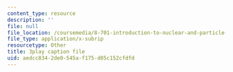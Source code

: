 ```yaml
---
content_type: resource
description: ''
file: null
file_location: /coursemedia/8-701-introduction-to-nuclear-and-particle-physics-fall-2020/aedcc8342de0545af175d05c152cfdfd_FEK07tdpX3I.srt
file_type: application/x-subrip
resourcetype: Other
title: 3play caption file
uid: aedcc834-2de0-545a-f175-d05c152cfdfd
---
```

